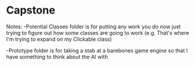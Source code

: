 Capstone
========

Notes:
-Potential Classes folder is for putting any work you do now just trying to figure out how 
	some classes are going to work (e.g. That's where I'm trying to expand on my Clickable class)
	
-Prototype folder is for taking a stab at a barebones game engine so that I have something to think about the 
	AI with
